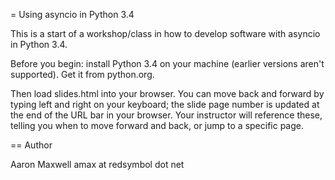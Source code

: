 = Using asyncio in Python 3.4

This is a start of a workshop/class in how to develop software with
asyncio in Python 3.4.

Before you begin: install Python 3.4 on your machine (earlier versions
aren't supported). Get it from python.org.

Then load slides.html into your browser. You can move back and forward
by typing left and right on your keyboard; the slide page number is
updated at the end of the URL bar in your browser. Your instructor
will reference these, telling you when to move forward and back, or
jump to a specific page.

== Author

Aaron Maxwell
amax at redsymbol dot net
